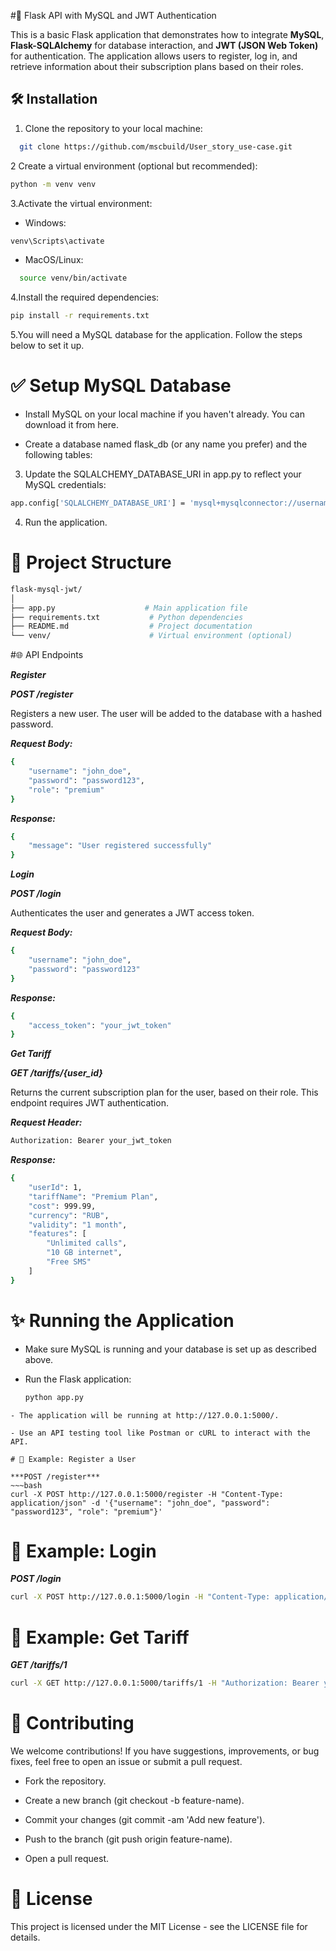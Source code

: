 #🔐 Flask API with MySQL and JWT Authentication

This is a basic Flask application that demonstrates how to integrate **MySQL**, **Flask-SQLAlchemy** for database interaction, and **JWT (JSON Web Token)** for authentication. The application allows users to register, log in, and retrieve information about their subscription plans based on their roles.

 ## 🛠️ Installation

1. Clone the repository to your local machine:
 ~~~bash
   git clone https://github.com/mscbuild/User_story_use-case.git
 ~~~

2 Create a virtual environment (optional but recommended):
~~~bash
python -m venv venv
~~~

3.Activate the virtual environment:

- Windows:
~~~bash
venv\Scripts\activate
~~~
- MacOS/Linux:
~~~bash
  source venv/bin/activate
~~~
4.Install the required dependencies:
~~~bash
pip install -r requirements.txt
~~~
5.You will need a MySQL database for the application. Follow the steps below to set it up.

# ✅ Setup MySQL Database

- Install MySQL on your local machine if you haven't already. You can download it from here.

- Create a database named flask_db (or any name you prefer) and the following tables:

 3. Update the SQLALCHEMY_DATABASE_URI in app.py to reflect your MySQL credentials:
~~~bash
app.config['SQLALCHEMY_DATABASE_URI'] = 'mysql+mysqlconnector://username:password@localhost/flask_db'
~~~
4. Run the application.

# 💼 Project Structure
~~~bash
flask-mysql-jwt/
│
├── app.py                    # Main application file
├── requirements.txt           # Python dependencies
├── README.md                  # Project documentation
└── venv/                      # Virtual environment (optional)
~~~

#🌐 API Endpoints

***Register***

***POST /register***

Registers a new user. The user will be added to the database with a hashed password.

***Request Body:***
~~~bash
{
    "username": "john_doe",
    "password": "password123",
    "role": "premium"
}
~~~
***Response:***
~~~bash
{
    "message": "User registered successfully"
}
~~~
***Login***

***POST /login***

Authenticates the user and generates a JWT access token.

***Request Body:***
~~~bash
{
    "username": "john_doe",
    "password": "password123"
}
~~~
***Response:***
~~~bash
{
    "access_token": "your_jwt_token"
}
~~~
***Get Tariff***

***GET /tariffs/{user_id}***

Returns the current subscription plan for the user, based on their role. This endpoint requires JWT authentication.

***Request Header:***
~~~bash
Authorization: Bearer your_jwt_token
~~~
***Response:***
~~~bash
{
    "userId": 1,
    "tariffName": "Premium Plan",
    "cost": 999.99,
    "currency": "RUB",
    "validity": "1 month",
    "features": [
        "Unlimited calls",
        "10 GB internet",
        "Free SMS"
    ]
}
~~~
# ✨ Running the Application

- Make sure MySQL is running and your database is set up as described above.

- Run the Flask application:
  ~~~bash
  python app.py
~~~
- The application will be running at http://127.0.0.1:5000/.

- Use an API testing tool like Postman or cURL to interact with the API.

# 🔀 Example: Register a User

***POST /register***
~~~bash
curl -X POST http://127.0.0.1:5000/register -H "Content-Type: application/json" -d '{"username": "john_doe", "password": "password123", "role": "premium"}'
~~~

# 👤 Example: Login

***POST /login***
~~~bash
curl -X POST http://127.0.0.1:5000/login -H "Content-Type: application/json" -d '{"username": "john_doe", "password": "password123"}'
~~~

# 👥 Example: Get Tariff

***GET /tariffs/1***
~~~bash
curl -X GET http://127.0.0.1:5000/tariffs/1 -H "Authorization: Bearer your_jwt_token"
~~~

# 📢 Contributing

We welcome contributions! If you have suggestions, improvements, or bug fixes, feel free to open an issue or submit a pull request.

- Fork the repository.

- Create a new branch (git checkout -b feature-name).

- Commit your changes (git commit -am 'Add new feature').

- Push to the branch (git push origin feature-name).

- Open a pull request.

# 📜 License

This project is licensed under the MIT License - see the LICENSE file for details. 
